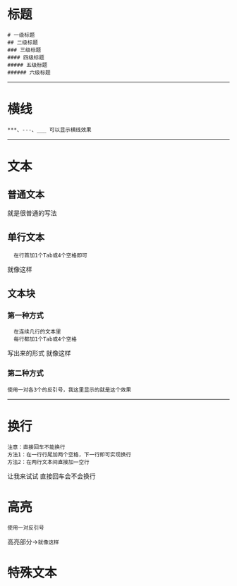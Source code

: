 # 标题
```
# 一级标题
## 二级标题
### 三级标题
#### 四级标题
##### 五级标题
###### 六级标题
```
---
# 横线
```
***、---、___ 可以显示横线效果
```
---
# 文本
## 普通文本
就是很普通的写法
## 单行文本
```
  在行首加1个Tab或4个空格即可
```
  就像这样
## 文本块
### 第一种方式
```
  在连续几行的文本里
  每行都加1个Tab或4个空格
```
  写出来的形式
  就像这样
### 第二种方式
```
使用一对各3个的反引号，我这里显示的就是这个效果
```
***
# 换行
```
注意：直接回车不能换行
方法1：在一行行尾加两个空格，下一行即可实现换行
方法2：在两行文本间直接加一空行
```
让我来试试
直接回车会不会换行
# 高亮
```
使用一对反引号
```
高亮部分→`就像这样`
# 特殊文本
